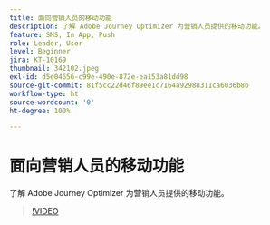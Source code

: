 ```yaml
---
title: 面向营销人员的移动功能
description: 了解 Adobe Journey Optimizer 为营销人员提供的移动功能。
feature: SMS, In App, Push
role: Leader, User
level: Beginner
jira: KT-10169
thumbnail: 342102.jpeg
exl-id: d5e04656-c99e-490e-872e-ea153a81dd98
source-git-commit: 81f5cc22d46f89ee1c7164a92988311ca6036b8b
workflow-type: ht
source-wordcount: '0'
ht-degree: 100%

---
```


# 面向营销人员的移动功能

了解 Adobe Journey Optimizer 为营销人员提供的移动功能。

>[!VIDEO](https://video.tv.adobe.com/v/342102?quality=12&learn=on)
